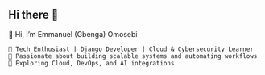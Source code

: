 ## Hi there 👋

👋 Hi, I’m Emmanuel (Gbenga) Omosebi

	🔹 Tech Enthusiast | Django Developer | Cloud & Cybersecurity Learner 
	🔹 Passionate about building scalable systems and automating workflows
	🔹 Exploring Cloud, DevOps, and AI integrations


<!--
**Gbenga-EO/Gbenga-EO** is a ✨ _special_ ✨ repository because its `README.md` (this file) appears on your GitHub profile.

Here are some ideas to get you started:

- 🔭 I’m currently working on ...
- 🌱 I’m currently learning ...
- 👯 I’m looking to collaborate on ...
- 🤔 I’m looking for help with ...
- 💬 Ask me about ...
- 📫 How to reach me: ...
- 😄 Pronouns: ...
- ⚡ Fun fact: ...
-->
